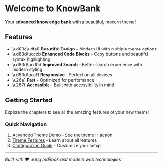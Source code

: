 # Welcome to KnowBank

Your **advanced knowledge bank** with a beautiful, modern theme!

## Features

- \ud83c\udfa8 **Beautiful Design** - Modern UI with multiple theme options
- \ud83d\udccb **Enhanced Code Blocks** - Copy buttons and beautiful syntax highlighting
- \ud83d\udd0d **Improved Search** - Better search experience with modern styling
- \ud83d\udcf1 **Responsive** - Perfect on all devices
- \u26a1 **Fast** - Optimized for performance
- \u267f **Accessible** - Built with accessibility in mind

## Getting Started

Explore the chapters to see all the amazing features of your new theme!

### Quick Navigation

1. [Advanced Theme Demo](./chapter_1.md) - See the theme in action
2. [Theme Features](./features.md) - Learn about all features
3. [Configuration Guide](./config.md) - Customize your setup

---

*Built with ❤️ using mdBook and modern web technologies*